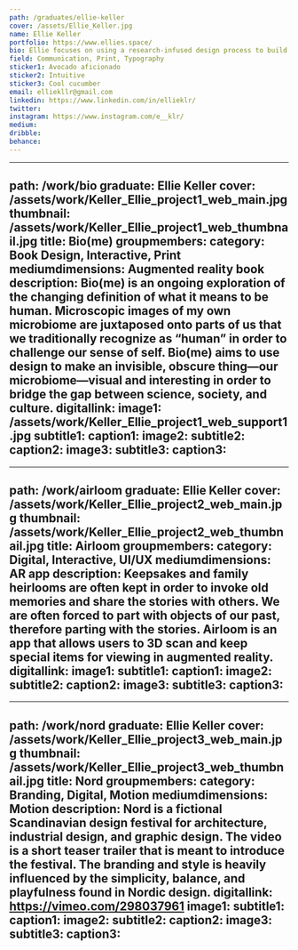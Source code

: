 ```yaml
---
path: /graduates/ellie-keller
cover: /assets/Ellie_Keller.jpg
name: Ellie Keller
portfolio: https://www.ellies.space/
bio: Ellie focuses on using a research-infused design process to build empathy and create work that is relevant and nuanced. Her curiosity for understanding the interplay of thoughts and emotions first led her to study psychology. Now, she uses her background in psychology to achieve a more holistic understanding of problems and needs. She loves to dive deep into problems in order to understand the relationships between people and the designed world. Currently, Ellie has been using a variety of mediums to explore how design can interplay with feelings and emotions in order to spark discourse.
field: Communication, Print, Typography
sticker1: Avocado aficionado
sticker2: Intuitive
sticker3: Cool cucumber
email: elliekllr@gmail.com
linkedin: https://www.linkedin.com/in/ellieklr/
twitter: 
instagram: https://www.instagram.com/e__klr/
medium: 
dribble: 
behance: 
---
```


---
path: /work/bio
graduate: Ellie Keller
cover: /assets/work/Keller_Ellie_project1_web_main.jpg
thumbnail: /assets/work/Keller_Ellie_project1_web_thumbnail.jpg
title: Bio(me)
groupmembers: 
category: Book Design, Interactive, Print
mediumdimensions: Augmented reality book
description: Bio(me) is an ongoing exploration of the changing definition of what it means to be human. Microscopic images of my own microbiome are juxtaposed onto parts of us that we traditionally recognize as “human” in order to challenge our sense of self. Bio(me) aims to use design to make an invisible, obscure thing—our microbiome—visual and interesting in order to bridge the gap between science, society, and culture. 
digitallink: 
image1: /assets/work/Keller_Ellie_project1_web_support1.jpg
subtitle1: 
caption1: 
image2:
subtitle2: 
caption2: 
image3:
subtitle3: 
caption3: 
---

---
path: /work/airloom
graduate: Ellie Keller
cover: /assets/work/Keller_Ellie_project2_web_main.jpg
thumbnail: /assets/work/Keller_Ellie_project2_web_thumbnail.jpg
title: Airloom
groupmembers: 
category: Digital, Interactive, UI/UX
mediumdimensions:  AR app
description: Keepsakes and family heirlooms are often kept in order to invoke old memories and share the stories with others. We are often forced to part with objects of our past, therefore parting with the stories. Airloom is an app that allows users to 3D scan and keep special items for viewing in augmented reality. 
digitallink: 
image1:
subtitle1: 
caption1: 
image2:
subtitle2: 
caption2: 
image3:
subtitle3: 
caption3: 
---

---
path: /work/nord
graduate: Ellie Keller
cover: /assets/work/Keller_Ellie_project3_web_main.jpg
thumbnail: /assets/work/Keller_Ellie_project3_web_thumbnail.jpg
title: Nord
groupmembers: 
category: Branding, Digital, Motion
mediumdimensions: Motion
description: Nord is a fictional Scandinavian design festival for architecture, industrial design, and graphic design. The video is a short teaser trailer that is meant to introduce the festival. The branding and style is heavily influenced by the simplicity, balance, and playfulness found in Nordic design.
digitallink: https://vimeo.com/298037961
image1:
subtitle1: 
caption1: 
image2:
subtitle2: 
caption2: 
image3:
subtitle3: 
caption3: 
---

